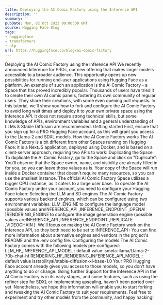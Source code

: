 ```yaml
---
title: Deploying the AI Comic Factory using the Inference API
description: ''
summary: ''
pubDate: Mon, 02 Oct 2023 00:00:00 GMT
source: Hugging Face Blog
tags:
- huggingface
- transformers
- nlp
url: https://huggingface.co/blog/ai-comic-factory
---
```


Deploying the AI Comic Factory using the Inference API
We recently announced Inference for PROs, our new offering that makes larger models accessible to a broader audience. This opportunity opens up new possibilities for running end-user applications using Hugging Face as a platform.
An example of such an application is the AI Comic Factory - a Space that has proved incredibly popular. Thousands of users have tried it to create their own AI comic panels, fostering its own community of regular users. They share their creations, with some even opening pull requests.
In this tutorial, we'll show you how to fork and configure the AI Comic Factory to avoid long wait times and deploy it to your own private space using the Inference API. It does not require strong technical skills, but some knowledge of APIs, environment variables and a general understanding of LLMs & Stable Diffusion are recommended.
Getting started
First, ensure that you sign up for a PRO Hugging Face account, as this will grant you access to the Llama-2 and SDXL models.
How the AI Comic Factory works
The AI Comic Factory is a bit different from other Spaces running on Hugging Face: it is a NextJS application, deployed using Docker, and is based on a client-server approach, requiring two APIs to work:
Duplicating the Space
To duplicate the AI Comic Factory, go to the Space and click on "Duplicate":
You'll observe that the Space owner, name, and visibility are already filled in for you, so you can leave those values as is.
Your copy of the Space will run inside a Docker container that doesn't require many resources, so you can use the smallest instance. The official AI Comic Factory Space utilizes a bigger CPU instance, as it caters to a large user base.
To operate the AI Comic Factory under your account, you need to configure your Hugging Face token:
Selecting the LLM and SD engines
The AI Comic Factory supports various backend engines, which can be configured using two environment variables:
LLM_ENGINE
to configure the language model (possible values areINFERENCE_API
,INFERENCE_ENDPOINT
,OPENAI
)RENDERING_ENGINE
to configure the image generation engine (possible values areINFERENCE_API
,INFERENCE_ENDPOINT
,REPLICATE
,VIDEOCHAIN
).
We'll focus on making the AI Comic Factory work on the Inference API, so they both need to be set to INFERENCE_API
:
You can find more information about alternative engines and vendors in the project's README and the .env config file.
Configuring the models
The AI Comic Factory comes with the following models pre-configured:
LLM_HF_INFERENCE_API_MODEL
: default value ismeta-llama/Llama-2-70b-chat-hf
RENDERING_HF_RENDERING_INFERENCE_API_MODEL
: default value isstabilityai/stable-diffusion-xl-base-1.0
Your PRO Hugging Face account already gives you access to those models, so you don't have anything to do or change.
Going further
Support for the Inference API in the AI Comic Factory is in its early stages, and some features, such as using the refiner step for SDXL or implementing upscaling, haven't been ported over yet.
Nonetheless, we hope this information will enable you to start forking and tweaking the AI Comic Factory to suit your requirements.
Feel free to experiment and try other models from the community, and happy hacking!